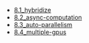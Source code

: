    * [8.1_hybridize](宝典\01-动手学深度学习\docs\chapter08_computational-performance/8.1_hybridize.md)
   * [8.2_async-computation](宝典\01-动手学深度学习\docs\chapter08_computational-performance/8.2_async-computation.md)
   * [8.3_auto-parallelism](宝典\01-动手学深度学习\docs\chapter08_computational-performance/8.3_auto-parallelism.md)
   * [8.4_multiple-gpus](宝典\01-动手学深度学习\docs\chapter08_computational-performance/8.4_multiple-gpus.md)
